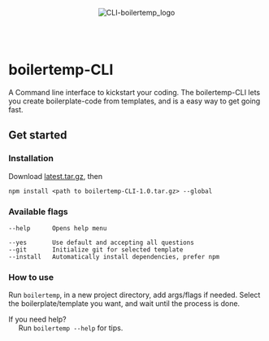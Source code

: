 <p align="Center">
  <img src="https://i.ibb.co/fMvzf9B/Asset-3-3x.png" alt="CLI-boilertemp_logo" border="0" />
<p/>
<br/>
<br/>

# boilertemp-CLI
A Command line interface to kickstart your coding. The boilertemp-CLI lets you create boilerplate-code from templates, and is a easy way to get going fast.

## Get started

### Installation
Download [latest.tar.gz](https://github.com/JesperBry/boilertemp-CLI/releases/tag/v1.0), then
```
npm install <path to boilertemp-CLI-1.0.tar.gz> --global
```

### Available flags

```
--help      Opens help menu

--yes       Use default and accepting all questions
--git       Initialize git for selected template
--install   Automatically install dependencies, prefer npm
```

### How to use
Run ```boilertemp```, in a new project directory, add args/flags if needed. 
Select the boilerplate/template you want, and wait until the process is done. 

If you need help?
  <br/> &nbsp;&nbsp;&nbsp;&nbsp; Run ```boilertemp --help``` for tips.

<!-- <br/>
<p> 
  <img src="https://i.ibb.co/jMYv16K/Merknad-2019-12-11-231214.png" alt="CLI_process" border="0" />
  <img src="https://i.ibb.co/K0BZnqg/Merknad-2019-12-11-2312133.png" alt="CLI-in_use" border="0" />
</p>
-->
